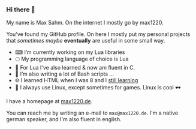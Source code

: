 ### Hi there 👋

My name is Max Sahm.
On the internet I mostly go by max1220.

You've found my GitHub profile.
On here I mostly put my personal projects that *sometimes* *maybe* **eventually** are useful in some small way.


- ⌨ I’m currently working on my Lua libraries
- 🌕 My programming language of choice is Lua
- 🌊 For Lua I've also learned & now am fluent in C.
- 👊 I’m also writing a lot of Bash scripts ...
- 🌐 I learned HTML when I was 8 and I [still learning](https://max1220.de/css/)
- 🐧 I always use Linux, except sometimes for games. Linux is cool 🕶

I have a homepage at [max1220.de](https://max1220.de).

You can reach me by writing an e-mail to `max@max1220.de`.
I'm a native german speaker, and I'm also fluent in english. 
